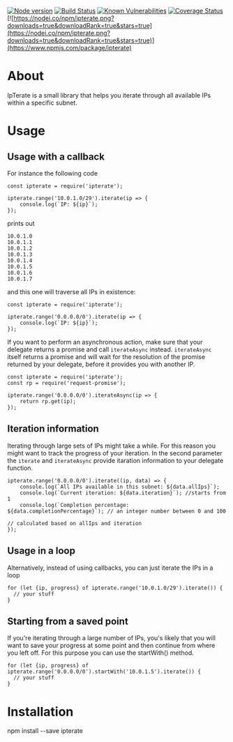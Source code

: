 [![Node version](https://img.shields.io/node/v/ipterate.svg?style=flat)](http://nodejs.org/download/)
[![Build Status](https://travis-ci.org/kamiljano/ipterate.svg?branch=master)](https://travis-ci.org/kamiljano/ipterate)
[![Known Vulnerabilities](https://snyk.io/test/github/kamiljano/ipterate/badge.svg?targetFile=package.json)](https://snyk.io/test/github/kamiljano/ipterate?targetFile=package.json)
[![Coverage Status](https://coveralls.io/repos/github/kamiljano/ipterate/badge.svg?branch=master)](https://coveralls.io/github/kamiljano/ipterate?branch=master)
[![https://nodei.co/npm/ipterate.png?downloads=true&downloadRank=true&stars=true](https://nodei.co/npm/ipterate.png?downloads=true&downloadRank=true&stars=true)](https://www.npmjs.com/package/ipterate)

# About

IpTerate is a small library that helps you iterate through all available IPs within a specific subnet.

# Usage

## Usage with a callback

For instance the following code

    const ipterate = require('ipterate');
        
    ipterate.range('10.0.1.0/29').iterate(ip => {
        console.log(`IP: ${ip}`);
    });
    
prints out

    10.0.1.0
    10.0.1.1
    10.0.1.2
    10.0.1.3
    10.0.1.4
    10.0.1.5
    10.0.1.6
    10.0.1.7
    
and this one will traverse all IPs in existence:

    const ipterate = require('ipterate');
    
    ipterate.range('0.0.0.0/0').iterate(ip => {
        console.log(`IP: ${ip}`);
    });
    
If you want to perform an asynchronous action, make sure that your delegate returns a promise and call `iterateAsync`
instead. `iterateAsync` itself returns a promise and will wait for the resolution of the promise returned by 
your delegate, before it provides you with another IP.

    const ipterate = require('ipterate');
    const rp = require('request-promise');
        
    ipterate.range('0.0.0.0/0').iterateAsync(ip => {
        return rp.get(ip);
    });
    
## Iteration information

Iterating through large sets of IPs might take a while. For this reason you might want to track the progress of your iteration.
In the second parameter the `iterate` and `iterateAsync` provide itaration information to your delegate function. 

    ipterate.range('0.0.0.0/0').iterate((ip, data) => {
        console.log(`All IPs available in this subnet: ${data.allIps}`);
        console.log(`Current iteration: ${data.iteration}`); //starts from 1
        console.log(`Completion percentage: ${data.completionPercentage}`); // an integer number between 0 and 100
                                                                            // calculated based on allIps and iteration
    });
   
## Usage in a loop

Alternatively, instead of using callbacks, you can just iterate the IPs in a loop

    for (let {ip, progress} of ipterate.range('10.0.1.0/29').iterate()) {
      // your stuff
    }
    
## Starting from a saved point

If you're iterating through a large number of IPs, you's likely that you will want to save your progress at some point
and then continue from where you left off. For this purpose you can use the startWith() method.

    for (let {ip, progress} of ipterate.range('0.0.0.0/0').startWith('10.0.1.5').iterate()) {
      // your stuff
    }


# Installation

npm install --save ipterate